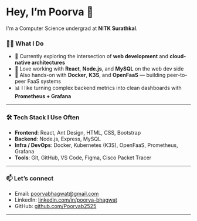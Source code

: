 # Hey, I’m Poorva 👋

I'm a Computer Science undergrad at **NITK Surathkal**.

### 👩‍💻 What I Do

- 🧭 Currently exploring the intersection of **web development** and **cloud-native architectures**
- 🔧 Love working with **React**, **Node.js**, and **MySQL** on the web dev side
- 🐳 Also hands-on with **Docker**, **K3S**, and **OpenFaaS** — building peer-to-peer FaaS systems
- 📊 I like turning complex backend metrics into clean dashboards with **Prometheus + Grafana**

---

### 🛠 Tech Stack I Use Often

- **Frontend**: React, Ant Design, HTML, CSS, Bootstrap  
- **Backend**: Node.js, Express, MySQL  
- **Infra / DevOps**: Docker, Kubernetes (K3S), OpenFaaS, Prometheus, Grafana  
- **Tools**: Git, GitHub, VS Code, Figma, Cisco Packet Tracer

---


### 📫 Let’s connect

- Email: [poorvabhagwat@gmail.com](mailto:poorvabhagwat@gmail.com)  
- LinkedIn: [linkedin.com/in/poorva-bhagwat](https://linkedin.com/in/poorva-bhagwat)  
- GitHub: [github.com/Poorvab2525](https://github.com/Poorvab2525)

---

